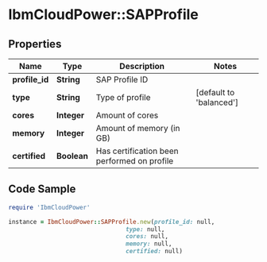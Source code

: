 # IbmCloudPower::SAPProfile

## Properties

Name | Type | Description | Notes
------------ | ------------- | ------------- | -------------
**profile_id** | **String** | SAP Profile ID | 
**type** | **String** | Type of profile | [default to &#39;balanced&#39;]
**cores** | **Integer** | Amount of cores | 
**memory** | **Integer** | Amount of memory (in GB) | 
**certified** | **Boolean** | Has certification been performed on profile | 

## Code Sample

```ruby
require 'IbmCloudPower'

instance = IbmCloudPower::SAPProfile.new(profile_id: null,
                                 type: null,
                                 cores: null,
                                 memory: null,
                                 certified: null)
```


